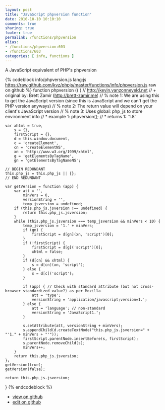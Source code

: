 ```yaml
---
layout: post
title: "JavaScript phpversion function"
date: 2010-10-10 10:10:10
comments: true
sharing: true
footer: true
permalink: /functions/phpversion
alias:
- /functions/phpversion:603
- /functions/603
categories: [ info, functions ]
---
```

A JavaScript equivalent of PHP's phpversion
<!-- more -->
{% codeblock info/phpversion.js lang:js https://raw.github.com/kvz/phpjs/master/functions/info/phpversion.js raw on github %}
function phpversion () {
    // http://kevin.vanzonneveld.net
    // +   original by: Brett Zamir (http://brett-zamir.me)
    // %        note 1: We are using this to get the JavaScript version (since this is JavaScript and we can't get the PHP version anyways)
    // %        note 2: The return value will depend on your client's JavaScript version
    // %        note 3: Uses global: php_js to store environment info
    // *     example 1: phpversion();
    // *     returns 1: '1.8'

    var xhtml = true,
        s = {},
        firstScript = {},
        d = this.window.document,
        c = 'createElement',
        cn = 'createElementNS',
        xn = 'http://www.w3.org/1999/xhtml',
        g = 'getElementsByTagName',
        gn = 'getElementsByTagNameNS';

    // BEGIN REDUNDANT
    this.php_js = this.php_js || {};
    // END REDUNDANT

    var getVersion = function (app) {
        var att = '',
            minVers = 0,
            versionString = '',
            temp_jsversion = undefined;
        if (this.php_js.jsversion !== undefined) {
            return this.php_js.jsversion;
        }
        while (this.php_js.jsversion === temp_jsversion && minVers < 10) {
            temp_jsversion = '1.' + minVers;
            if (gn) {
                firstScript = d[gn](xn, 'script')[0];
            }
            if (!firstScript) {
                firstScript = d[g]('script')[0];
                xhtml = false;
            }
            if (d[cn] && xhtml) {
                s = d[cn](xn, 'script');
            } else {
                s = d[c]('script');
            }

            if (app) { // Check with standard attribute (but not cross-browser standardized value?) as per Mozilla
                att = 'type';
                versionString = 'application/javascript;version=1.';
            } else {
                att = 'language'; // non-standard
                versionString = 'JavaScript1.';
            }

            s.setAttribute(att, versionString + minVers);
            s.appendChild(d.createTextNode("this.php_js.jsversion=" + "'1." + minVers + "'"));
            firstScript.parentNode.insertBefore(s, firstScript);
            s.parentNode.removeChild(s);
            minVers++;
        }
        return this.php_js.jsversion;
    };
    getVersion(true);
    getVersion(false);

    return this.php_js.jsversion;
}
{% endcodeblock %}
<ul>
 <li><a href="https://github.com/kvz/phpjs/blob/master/functions/info/phpversion.js">view on github</a></li>
 <li><a href="https://github.com/kvz/phpjs/edit/master/functions/info/phpversion.js">edit on github</a></li>
</ul>
